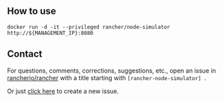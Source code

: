 ## How to use

    docker run -d -it --privileged rancher/node-simulator http://${MANAGEMENT_IP}:8080


## Contact
For questions, comments, corrections, suggestions, etc., open an issue in [rancherio/rancher](//github.com/rancherio/rancher/issues) with a title starting with `[rancher-node-simulator] `.

Or just [click here](//github.com/rancherio/rancher/issues/new?title=%5Brancher-node-simulator%5D%20) to create a new issue.
